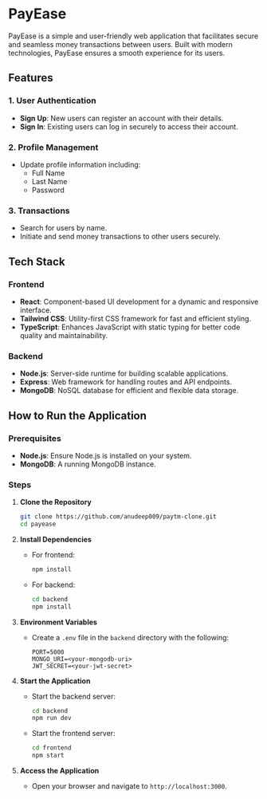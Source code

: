 # PayEase

PayEase is a simple and user-friendly web application that facilitates secure and seamless money transactions between users. Built with modern technologies, PayEase ensures a smooth experience for its users.

## Features

### 1. User Authentication
- **Sign Up**: New users can register an account with their details.
- **Sign In**: Existing users can log in securely to access their account.

### 2. Profile Management
- Update profile information including:
  - Full Name
  - Last Name
  - Password

### 3. Transactions
- Search for users by name.
- Initiate and send money transactions to other users securely.

## Tech Stack

### Frontend
- **React**: Component-based UI development for a dynamic and responsive interface.
- **Tailwind CSS**: Utility-first CSS framework for fast and efficient styling.
- **TypeScript**: Enhances JavaScript with static typing for better code quality and maintainability.

### Backend
- **Node.js**: Server-side runtime for building scalable applications.
- **Express**: Web framework for handling routes and API endpoints.
- **MongoDB**: NoSQL database for efficient and flexible data storage.

## How to Run the Application

### Prerequisites
- **Node.js**: Ensure Node.js is installed on your system.
- **MongoDB**: A running MongoDB instance.

### Steps
1. **Clone the Repository**
   ```bash
   git clone https://github.com/anudeep009/paytm-clone.git
   cd payease
   ```

2. **Install Dependencies**
   - For frontend:
     ```bash
     npm install
     ```
   - For backend:
     ```bash
     cd backend
     npm install
     ```

3. **Environment Variables**
   - Create a `.env` file in the `backend` directory with the following:
     ```env
     PORT=5000
     MONGO_URI=<your-mongodb-uri>
     JWT_SECRET=<your-jwt-secret>
     ```

4. **Start the Application**
   - Start the backend server:
     ```bash
     cd backend
     npm run dev
     ```
   - Start the frontend server:
     ```bash
     cd frontend
     npm start
     ```

5. **Access the Application**
   - Open your browser and navigate to `http://localhost:3000`.
